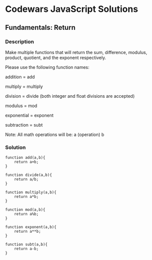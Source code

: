 # Codewars JavaScript Solutions

## Fundamentals: Return

### Description

Make multiple functions that will return the sum, difference, modulus, product, quotient, and the exponent respectively.

Please use the following function names:

addition = add

multiply = multiply

division = divide (both integer and float divisions are accepted)

modulus = mod

exponential = exponent

subtraction = subt

Note: All math operations will be: a (operation) b

### Solution

```
function add(a,b){
    return a+b;
}

function divide(a,b){
    return a/b;
}

function multiply(a,b){
    return a*b;
}

function mod(a,b){
    return a%b;
}

function exponent(a,b){
    return a**b;
}

function subt(a,b){
    return a-b;
}
```
